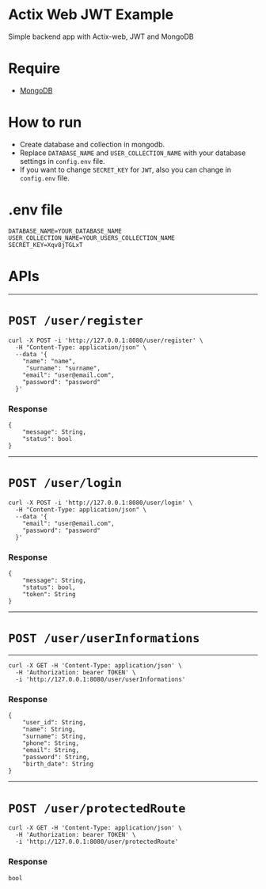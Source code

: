# Actix Web JWT Example

Simple backend app with Actix-web, JWT and MongoDB

# Require

  - [MongoDB](https://www.mongodb.com/)


# How to run
  - Create database and collection in mongodb.
  - Replace `DATABASE_NAME` and `USER_COLLECTION_NAME` with your database settings in `config.env` file. 
  - If you want to change `SECRET_KEY` for `JWT`, also you can change in `config.env` file.

# .env file
```
DATABASE_NAME=YOUR_DATABASE_NAME
USER_COLLECTION_NAME=YOUR_USERS_COLLECTION_NAME
SECRET_KEY=Xqv8jTGLxT
```

# APIs
---

# `POST /user/register`
```
curl -X POST -i 'http://127.0.0.1:8080/user/register' \
  -H "Content-Type: application/json" \
  --data '{
    "name": "name",
     "surname": "surname",
    "email": "user@email.com",
    "password": "password"
  }'
 ```
### Response
```
{
    "message": String,
    "status": bool
}
```


-------

# `POST /user/login`
```
curl -X POST -i 'http://127.0.0.1:8080/user/login' \
  -H "Content-Type: application/json" \
  --data '{
    "email": "user@email.com",
    "password": "password"
  }'
 ```
### Response
```
{
    "message": String,
    "status": bool,
    "token": String
}
```
---
# `POST /user/userInformations`
---
```
curl -X GET -H 'Content-Type: application/json' \
  -H 'Authorization: bearer TOKEN' \
  -i 'http://127.0.0.1:8080/user/userInformations'
 ```
### Response
```
{
    "user_id": String,
    "name": String,
    "surname": String,
    "phone": String,
    "email": String,
    "password": String,
    "birth_date": String
}
```
---
# `POST /user/protectedRoute`
```
curl -X GET -H 'Content-Type: application/json' \
  -H 'Authorization: bearer TOKEN' \
  -i 'http://127.0.0.1:8080/user/protectedRoute'
 ```
### Response
```
bool
```




